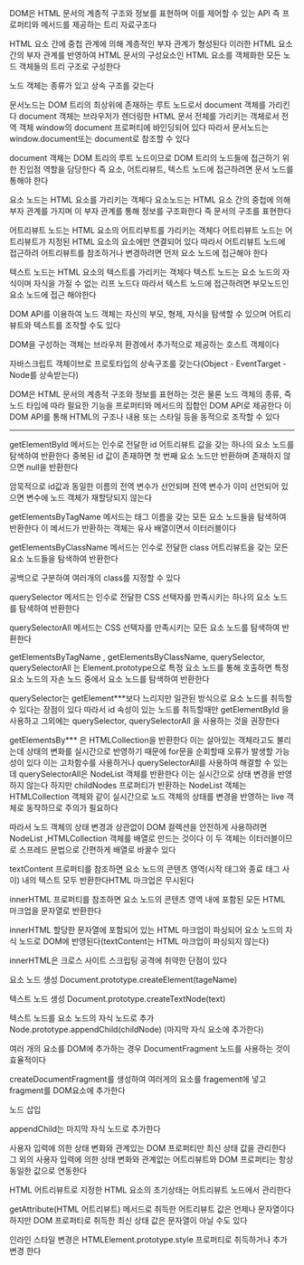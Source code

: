 DOM은 HTML 문서의 계층적 구조와 정보를 표현하며 이를 제어할 수 있는 API 즉 프로퍼티와 메서드를 제공하는 트리 자료구조다

HTML 요소 간에 중첩 관계에 의해 계층적인 부자 관계가 형성된다 이러한 HTML 요소 간의 부자 관계를 반영하여 HTML 문서의 구성요소인 HTML 요소를 객체화한 모든 노드 객체들의 트리 구조로 구성한다

노드 객체는 종류가 있고 상속 구조를 갖는다

문서노드는 DOM 트리의 최상위에 존재하는 루트 노드로서 document 객체를 가리킨다 document 객체는 브라우저가 렌더링한 HTML 문서 전체를 가리키는 객체로서 전역 객체 window의 document 프로퍼티에 바인딩되어 있다 따라서 문서노드는 window.document또는 document로 참조할 수 있다

document 객체는 DOM 트리의 루트 노드이므로 DOM 트리의 노드들에 접근하기 위한 진입점 역할을 담당한다 즉 요소, 어트리뷰트, 텍스트 노드에 접근하려면 문서 노드를 통해야 한다

요소 노드는 HTML  요소를 가리키는 객체다 요소노드는 HTML 요소 간의 중첩에 의해 부자 관계를 가지며 이 부자 관계를 통해 정보를 구조화한다 즉 문서의 구조를 표현한다

어트리뷰트 노드는 HTML 요소의 어트리부트를 가리키는 객체다 어트리뷰트 노드는 어트리뷰트가 지정된 HTML 요소의 요소에만 연결되어 있다 따라서 어트리뷰트 노드에 접근하려 어트리뷰트를 참조하거나 변경하려면 먼저 요소 노드에 접근해야 한다

텍스트 노드는 HTML 요소의 텍스트를 가리키는 객체다 텍스트 노드는 요소 노드의 자식이며 자식을 가질 수 없는 리프 노드다 따라서 텍스트 노드에 접근하려면 부모노드인 요소 노드에 접근 해야한다

DOM API를 이용하여 노드 객체는 자신의 부모, 형제, 자식을 탐색할 수 있으며 어트리뷰트와 텍스트를 조작할 수도 있다

DOM을 구성하는 객체는 브라우저 환경에서 추가적으로 제공하는 호스트 객체이다

자바스크립트 객체이브로 프로토타입의 상속구조를 갖는다(Object - EventTarget - Node를 상속받는다)

DOM은 HTML 문서의 계층적 구조와 정보를 표현하는 것은 물론 노드 객체의 종류, 즉 노드 타입에 따라 필요한 기능을 프로퍼티와 메서드의 집합인 DOM API로 제공한다 이 DOM API를 통해 HTML의 구조나 내용 또는 스타일 등을 동적으로 조작할 수 있다

---

getElementById 메서드는 인수로 전달한 id 어트리뷰트 값을 갖는 하나의 요소 노드를 탐색하여 반환한다 중복된 id 값이 존재하면 첫 번째 요소 노드만 반환하며 존재하지 않으면 null을 반환한다

암묵적으로 id값과 동일한 이름의 전역 변수가 선언되며 전역 변수가 이미 선언되어 있으면 변수에 노드 객체가 재할당되지 않는다

getElementsByTagName 메서드는 태그 이름을 갖는 모든 요소 노드들을 탐색하여 반환한다 이 메서드가 반환하는 객체는 유사 배열이면서 이터러블이다

getElementsByClassName 메서드는 인수로 전달한 class 어트리뷰트을 갖는 모든 요소 노드들을 탐색하여 반환한다

공백으로 구분하여 여러개의 class를 지정할 수 있다

querySelector 메서드는 인수로 전달한 CSS 선택자를 만족시키는 하나의 요소 노드를 탐색하여 반환한다

querySelectorAll 메서드는 CSS 선택자를 만족시키는 모든 요소 노드를 탐색하여 반환한다

getElementsByTagName , getElementsByClassName, querySelector, querySelectorAll   는 Element.prototype으로 특정 요소 노드를 통해 호출하면 특정 요소 노드의 자손 노드 중에서 요소 노드를 탐색하여 반환한다

querySelector는 getElement***보다 느리지만 일관된 방식으로 요소 노드를 취득할 수 있다는 장점이 있다 따라서 id 속성이 있는 노드를 취득할때만 getElementById 을 사용하고 그외에는 querySelector, querySelectorAll 을 사용하는 것을 권장한다

getElementsBy*** 은 HTMLCollection을 반환한다 이는 살아있는 객체라고도 불리는데 상태의 변화를 실시간으로 반영하기 때문에 for문을 순회할때 오류가 발생할 가능성이 있다 이는 고차함수를 사용하거나 querySelectorAll를 사용하여 해결할 수 있는데 querySelectorAll은 NodeList 객체를 반환한다 이는 실시간으로 상태 변경을 반영하지 않는다 하지만 childNodes 프로퍼티가 반환하는 NodeList 객체는 HTMLCollection 객체와 같이 실시간으로 노드 객체의 상태를 변경을 반영하는 live 객체로 동작하므로 주의가 필요하다

따라서 노드 객체의 상태 변경과 상관없이 DOM 컬렉션을 안전하게 사용하려면 NodeList ,HTMLCollection 객체를 배열로 만드는 것이다 이 두 객체는 이터러블이므로 스프레드 문법으로 간편하게 배열로 바꿀수 있다

textContent 프로퍼티를 참조하면 요소 노드의 콘텐츠 영역(시작 태그와 종료 태그 사이) 내의 텍스트 모두 반환한다HTML 마크업은 무시된다

innerHTML 프로퍼티를 참조하면 요소 노드의 콘텐츠 영역 내에 포함된 모든 HTML 마크업을 문자열로 반환한다

innerHTML 할당한 문자열에 포함되어 있는 HTML 마크업이 파싱되어 요소 노드의 자식 노드로 DOM에 반영된다(textContent는 HTML 마크업이 파싱되지 않는다)

innerHTML은 크로스 사이트 스크립팅 공격에 취약한 단점이 있다

요소 노드 생성 Document.prototype.createElement(tageName)

텍스트 노드 생성 Document.prototype.createTextNode(text)

텍스트 노드를 요소 노드의 자식 노드로 추가 Node.prototype.appendChild(childNode) (마지막 자식 요소에 추가한다)

여러 개의 요소를 DOM에 추가하는 경우 DocumentFragment 노드를 사용하는 것이 효율적이다

createDocumentFragment를 생성하여 여러게의 요소를 fragement에 넣고 fragment를 DOM요소에 추가한다

노드 삽입

appendChild는 마지막 자식 노드로 추가한다

사용자 입력에 의한 상태 변화와 관계있는 DOM 프로퍼티만 최신 상태 값을 관리한다 그 외의 사용자 입력에 의한 상태 변화와 관계없는 어트리뷰트와 DOM 프로퍼티는 항상 동일한 값으로 연동한다

HTML 어트리뷰트로 지정한 HTML 요소의 초기상태는 어트리뷰트 노드에서 관리한다

getAttribute(HTML 어트리뷰트) 메서드로 취득한 어트리뷰트 값은 언제나 문자열이다 하지만 DOM 프로퍼티로 취득한 최신 상태 값은 문자열이 아닐 수도 있다

인라인 스타일 변경은 HTMLElement.prototype.style 프로퍼티로 취득하거나 추가 변경 한다